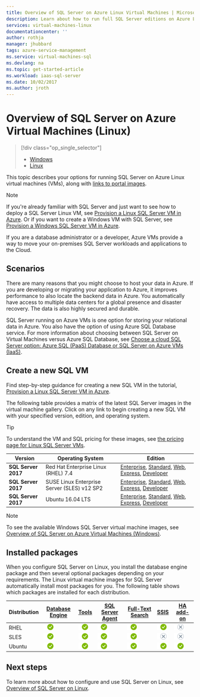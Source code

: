 ```yaml
---
title: Overview of SQL Server on Azure Linux Virtual Machines | Microsoft Docs
description: Learn about how to run full SQL Server editions on Azure Linux Virtual machines. Get direct links to all Linux SQL Server VM images and related content.
services: virtual-machines-linux
documentationcenter: ''
author: rothja
manager: jhubbard
tags: azure-service-management
ms.service: virtual-machines-sql
ms.devlang: na
ms.topic: get-started-article
ms.workload: iaas-sql-server
ms.date: 10/02/2017
ms.author: jroth
---
```

# Overview of SQL Server on Azure Virtual Machines (Linux)

> [!div class="op_single_selector"]
> * [Windows](../../windows/sql/virtual-machines-windows-sql-server-iaas-overview.md)
> * [Linux](sql-server-linux-virtual-machines-overview.md)

This topic describes your options for running SQL Server on Azure Linux virtual machines (VMs), along with [links to portal images](#option-1-create-a-sql-vm-with-per-minute-licensing).

> [!NOTE]
> If you're already familiar with SQL Server and just want to see how to deploy a SQL Server Linux VM, see [Provision a Linux SQL Server VM in Azure](provision-sql-server-linux-virtual-machine.md). Or if you want to create a Windows VM with SQL Server, see [Provision a Windows SQL Server VM in Azure](../../windows/sql/virtual-machines-windows-portal-sql-server-provision.md).

If you are a database administrator or a developer, Azure VMs provide a way to move your on-premises SQL Server workloads and applications to the Cloud.

## Scenarios

There are many reasons that you might choose to host your data in Azure. If you are developing or migrating your application to Azure, it improves performance to also locate the backend data in Azure. You automatically have access to multiple data centers for a global presence and disaster recovery. The data is also highly secured and durable.

SQL Server running on Azure VMs is one option for storing your relational data in Azure. You also have the option of using Azure SQL Database service. For more information about choosing between SQL Server on Virtual Machines versus Azure SQL Database, see [Choose a cloud SQL Server option: Azure SQL (PaaS) Database or SQL Server on Azure VMs (IaaS)](../../../sql-database/sql-database-paas-vs-sql-server-iaas.md).

## <a id="create"></a> Create a new SQL VM

Find step-by-step guidance for creating a new SQL VM in the tutorial, [Provision a Linux SQL Server VM in Azure](provision-sql-server-linux-virtual-machine.md).

The following table provides a matrix of the latest SQL Server images in the virtual machine gallery. Click on any link to begin creating a new SQL VM with your specified version, edition, and operating system.

> [!TIP]
> To understand the VM and SQL pricing for these images, see [the pricing page for Linux SQL Server VMs](https://azure.microsoft.com/pricing/details/virtual-machines/linux/).

| Version | Operating System | Edition |
| --- | --- | --- |
| **SQL Server 2017** | Red Hat Enterprise Linux (RHEL) 7.4 |[Enterprise](https://portal.azure.com/#create/Microsoft.SQLServer2017EnterpriseonRedHatEnterpriseLinux74), [Standard](https://portal.azure.com/#create/Microsoft.SQLServer2017StandardonRedHatEnterpriseLinux74), [Web](https://portal.azure.com/#create/Microsoft.SQLServer2017WebonRedHatEnterpriseLinux74), [Express](https://portal.azure.com/#create/Microsoft.FreeSQLServerLicenseSQLServer2017ExpressonRedHatEnterpriseLinux74), [Developer](https://portal.azure.com/#create/Microsoft.FreeSQLServerLicenseSQLServer2017DeveloperonRedHatEnterpriseLinux74) |
| **SQL Server 2017** | SUSE Linux Enterprise Server (SLES) v12 SP2 |[Enterprise](https://portal.azure.com/#create/Microsoft.SQLServer2017EnterpriseonSLES12SP2), [Standard](https://portal.azure.com/#create/Microsoft.SQLServer2017StandardonSLES12SP2), [Web](https://portal.azure.com/#create/Microsoft.SQLServer2017WebonSLES12SP2), [Express](https://portal.azure.com/#create/Microsoft.FreeSQLServerLicenseSQLServer2017ExpressonSLES12SP2), [Developer](https://portal.azure.com/#create/Microsoft.FreeSQLServerLicenseSQLServer2017DeveloperonSLES12SP2) |
| **SQL Server 2017** | Ubuntu 16.04 LTS |[Enterprise](https://portal.azure.com/#create/Microsoft.SQLServer2017EnterpriseonUbuntuServer1604LTS), [Standard](https://portal.azure.com/#create/Microsoft.SQLServer2017StandardonUbuntuServer1604LTS), [Web](https://portal.azure.com/#create/Microsoft.SQLServer2017WebonUbuntuServer1604LTS), [Express](https://portal.azure.com/#create/Microsoft.FreeSQLServerLicenseSQLServer2017ExpressonUbuntuServer1604LTS), [Developer](https://portal.azure.com/#create/Microsoft.FreeSQLServerLicenseSQLServer2017DeveloperonUbuntuServer1604LTS) |

> [!NOTE]
> To see the available Windows SQL Server virtual machine images, see [Overview of SQL Server on Azure Virtual Machines (Windows)](../../windows/sql/virtual-machines-windows-sql-server-iaas-overview.md).

## <a id="packages"></a> Installed packages

When you configure SQL Server on Linux, you install the database engine package and then several optional packages depending on your requirements. The Linux virtual machine images for SQL Server automatically install most packages for you. The following table shows which packages are installed for each distribution.

| Distribution | [Database Engine](https://docs.microsoft.com/sql/linux/sql-server-linux-setup) | [Tools](https://docs.microsoft.com/sql/linux/sql-server-linux-setup-tools) | [SQL Server Agent](https://docs.microsoft.com/sql/linux/sql-server-linux-setup-sql-agent) | [Full-Text Search](https://docs.microsoft.com/sql/linux/sql-server-linux-setup-full-text-search) | [SSIS](https://docs.microsoft.com/sql/linux/sql-server-linux-setup-ssis) | [HA add-on](https://docs.microsoft.com/sql/linux/sql-server-linux-business-continuity-dr) |
|---|---|---|---|---|---|---|
| RHEL | ![yes](./media/sql-server-linux-virtual-machines-overview/yes.png) | ![yes](./media/sql-server-linux-virtual-machines-overview/yes.png) | ![yes](./media/sql-server-linux-virtual-machines-overview/yes.png) | ![yes](./media/sql-server-linux-virtual-machines-overview/yes.png) | ![yes](./media/sql-server-linux-virtual-machines-overview/yes.png) | ![no](./media/sql-server-linux-virtual-machines-overview/no.png) |
| SLES | ![yes](./media/sql-server-linux-virtual-machines-overview/yes.png) | ![yes](./media/sql-server-linux-virtual-machines-overview/yes.png) | ![yes](./media/sql-server-linux-virtual-machines-overview/yes.png) | ![yes](./media/sql-server-linux-virtual-machines-overview/yes.png) | ![no](./media/sql-server-linux-virtual-machines-overview/no.png) | ![no](./media/sql-server-linux-virtual-machines-overview/no.png) |
| Ubuntu | ![yes](./media/sql-server-linux-virtual-machines-overview/yes.png) | ![yes](./media/sql-server-linux-virtual-machines-overview/yes.png) | ![yes](./media/sql-server-linux-virtual-machines-overview/yes.png) | ![yes](./media/sql-server-linux-virtual-machines-overview/yes.png) | ![yes](./media/sql-server-linux-virtual-machines-overview/yes.png) | ![yes](./media/sql-server-linux-virtual-machines-overview/yes.png) |

## Next steps

To learn more about how to configure and use SQL Server on Linux, see [Overview of SQL Server on Linux](https://docs.microsoft.com/sql/linux/sql-server-linux-overview).
